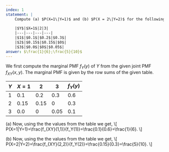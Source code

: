 ```yaml
---
index: 1
statement: |
    Compute (a) $P(X=1\|Y=1)$ and (b) $P(X = 2\|Y=2)$ for the following joint distribution:
    
    |$Y$|$X=1$|2|3|
    |---|---|---|---|
    |$1$|$0.1$|$0.2$|$0.3$|
    |$2$|$0.15$|$0.15$|$0$|
    |$3$|$0.0$|$0$|$0.05$|
answer: $\frac{1}{6};\frac{5}{10}$
---
```

We first compute the marginal PMF $f_Y(y)$ of $Y$ from the given joint PMF $f_{XY}(x,y)$. The marginal PMF is given by the row sums of the given table.

|$Y$|$X=1$|2|3|$f_Y(y)$|
|--|--|--|--|--|
|$1$|$0.1$|$0.2$|$0.3$|$0.6$|
|$2$|$0.15$|$0.15$|$0$|$0.3$|
|$3$|$0.0$|$0$|$0.05$|$0.1$|

(a)  Now, using the the values from the table we get,
\\[
P(X=1\|Y=1)=\frac{f_{XY}(1,1)}{f_Y(1)}=\frac{0.1}{0.6}=\frac{1}{6}.
\\]

(b)  Now, using the the values from the table we get,
\\[
P(X=2\|Y=2)=\frac{f_{XY}(2,2)}{f_Y(2)}=\frac{0.15}{0.3}=\frac{5}{10}.
\\]
